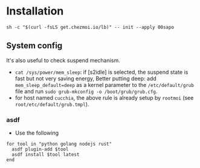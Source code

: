 # Installation

```
sh -c "$(curl -fsLS get.chezmoi.io/lb)" -- init --apply 00sapo
```

## System config

It's also useful to check suspend mechanism.

- `cat /sys/power/mem_sleep`: if [s2idle] is selected, the suspend state is fast but not very saving energy, Better putting deep: add `mem_sleep_default=deep` as a kernel parameter to the `/etc/default/grub` file and run `sudo grub-mkconfig -o /boot/grub/grub.cfg`.
- for host named `cucchia`, the above rule is already setup by `rootmoi` (see `root/etc/default/grub.tmpl`).

### asdf

- Use the following

```fish
for tool in "python golang nodejs rust"
  asdf plugin-add $tool
  asdf install $tool latest
end
```

